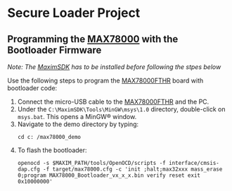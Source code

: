 # Secure Loader Project

## Programming the [MAX78000](https://www.maximintegrated.com/en/products/microcontrollers/MAX78000.html) with the Bootloader Firmware

_Note: The [MaximSDK](https://www.maximintegrated.com/en/design/software-description.html/swpart=SFW0010820A#) has to be installed before following the stpes below_

Use the following steps to program the [MAX78000FTHR](https://www.maximintegrated.com/en/products/microcontrollers/MAX78000FTHR.html) board with bootloader code:
1.	Connect the micro-USB cable to the [MAX78000FTHR](https://www.maximintegrated.com/en/products/microcontrollers/MAX78000FTHR.html) and the PC.
2.	Under the `C:\MaximSDK\Tools\MinGW\msys\1.0` directory, double-click on `msys.bat`. This opens a MinGW® window.
3.	Navigate to the demo directory by typing:
    ```shell
    cd c: /max78000_demo
    ```
4. To flash the bootloader:
    ```shell
    openocd -s $MAXIM_PATH/tools/OpenOCD/scripts -f interface/cmsis-dap.cfg -f target/max78000.cfg -c 'init ;halt;max32xxx mass_erase 0;program MAX78000_Bootloader_vx_x_x.bin verify reset exit 0x10000000'
    ```
    
